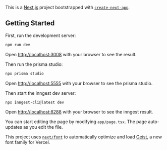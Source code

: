 This is a [Next.js](https://nextjs.org) project bootstrapped with [`create-next-app`](https://nextjs.org/docs/app/api-reference/cli/create-next-app).

## Getting Started

First, run the development server:

```bash
npm run dev
```

Open [http://localhost:3008](http://localhost:3008) with your browser to see the result.

Then run the prisma studio:

```bash
npx prisma studio
```

Open [http://localhost:5555](http://localhost:5555) with your browser to see the prisma studio.

Then start the inngest dev server:

```bash
npx inngest-cli@latest dev
```

Open [http://localhost:8288](http://localhost:8288) with your browser to see the inngest result.

You can start editing the page by modifying `app/page.tsx`. The page auto-updates as you edit the file.

This project uses [`next/font`](https://nextjs.org/docs/app/building-your-application/optimizing/fonts) to automatically optimize and load [Geist](https://vercel.com/font), a new font family for Vercel.
